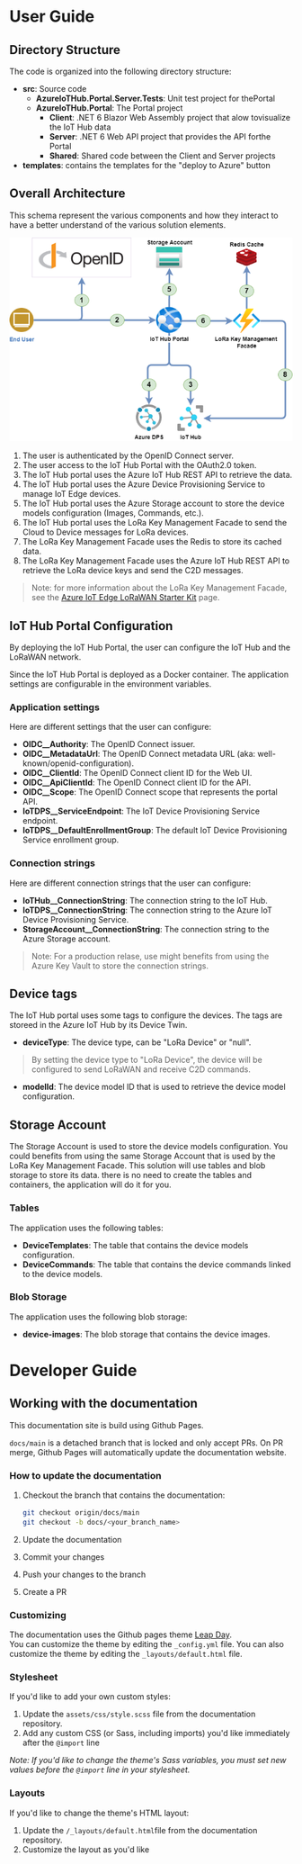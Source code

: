 # User Guide

## Directory Structure

The code is organized into the following directory structure:

* **src**: Source code
    * **AzureIoTHub.Portal.Server.Tests**: Unit test project for thePortal
    * **AzureIoTHub.Portal**: The Portal project
        * **Client**: .NET 6 Blazor Web Assembly project that alow tovisualize the IoT Hub data
        * **Server**: .NET 6 Web API project that provides the API forthe Portal
        * **Shared**: Shared code between the Client and Server projects
* **templates**: contains the templates for the "deploy to Azure" button

## Overall Architecture

This schema represent the various components and how they interact to have a better understand of the various solution elements.

![./images/overall-architecture.png](./images/overall-architecture.png)

1. The user is authenticated by the OpenID Connect server.
1. The user access to the IoT Hub Portal with the OAuth2.0 token.
1. The IoT Hub portal uses the Azure IoT Hub REST API to retrieve the data.
1. The IoT Hub portal uses the Azure Device Provisioning Service to manage IoT Edge devices.
1. The IoT Hub portal uses the Azure Storage account to store the device models configuration (Images, Commands, etc.).
1. The IoT Hub portal uses the LoRa Key Management Facade to send the Cloud to Device messages for LoRa devices.
1. The LoRa Key Management Facade uses the Redis to store its cached data.
1. The LoRa Key Management Facade uses the Azure IoT Hub REST API to retrieve the LoRa device keys and send the C2D messages.

> Note: for more information about the LoRa Key Management Facade, see the [Azure IoT Edge LoRaWAN Starter Kit](https://azure.github.io/iotedge-lorawan-starterkit) page.

## IoT Hub Portal Configuration

By deploying the IoT Hub Portal, the user can configure the IoT Hub and the LoRaWAN network.

Since the IoT Hub Portal is deployed as a Docker container. The application settings are configurable in the environment variables.

### Application settings

Here are different settings that the user can configure:

* **OIDC__Authority**: The OpenID Connect issuer.
* **OIDC__MetadataUrl**: The OpenID Connect metadata URL (aka: well-known/openid-configuration).
* **OIDC__ClientId**: The OpenID Connect client ID for the Web UI.
* **OIDC__ApiClientId**: The OpenID Connect client ID for the API.
* **OIDC__Scope**: The OpenID Connect scope that represents the portal API.
* **IoTDPS__ServiceEndpoint**: The IoT Device Provisioning Service endpoint.
* **IoTDPS__DefaultEnrollmentGroup**: The default IoT Device Provisioning Service enrollment group.

### Connection strings

Here are different connection strings that the user can configure:

* **IoTHub__ConnectionString**: The connection string to the IoT Hub.
* **IoTDPS__ConnectionString**: The connection string to the Azure IoT Device Provisioning Service.
* **StorageAccount__ConnectionString**: The connection string to the Azure Storage account.

> Note: For a production relase, use might benefits from using the Azure Key Vault to store the connection strings.

## Device tags

The IoT Hub portal uses some tags to configure the devices. The tags are storeed in the Azure IoT Hub by its Device Twin.

* **deviceType**: The device type, can be "LoRa Device" or "null".
> By setting the device type to "LoRa Device", the device will be configured to send LoRaWAN and receive C2D commands.
* **modelId**: The device model ID that is used to retrieve the device model configuration.

## Storage Account

The Storage Account is used to store the device models configuration. You could benefits from using the same Storage Account that is used by the LoRa Key Management Facade.
This solution will use tables and blob storage to store its data. there is no need to create the tables and containers, the application will do it for you.

### Tables

The application uses the following tables:

* **DeviceTemplates**: The table that contains the device models configuration.
* **DeviceCommands**: The table that contains the device commands linked to the device models.

### Blob Storage

The application uses the following blob storage:

* **device-images**: The blob storage that contains the device images.

# Developer Guide

## Working with the documentation

This documentation site is build using Github Pages.

```docs/main``` is a detached branch that is locked and only accept PRs. On PR merge, Github Pages will automatically update the documentation website.

### How to update the documentation

1. Checkout the branch that contains the documentation: 

    ```sh
    git checkout origin/docs/main
    git checkout -b docs/<your_branch_name> 
    ```

1. Update the documentation
1. Commit your changes
1. Push your changes to the branch
1. Create a PR

### Customizing

The documentation uses the Github pages theme [Leap Day](https://github.com/pages-themes/leap-day).  
You can customize the theme by editing the `_config.yml` file. You can also customize the theme by editing the `_layouts/default.html` file.

### Stylesheet

If you'd like to add your own custom styles:

1. Update the `assets/css/style.scss` file from the documentation repository.
1. Add any custom CSS (or Sass, including imports) you'd like immediately after the `@import` line

*Note: If you'd like to change the theme's Sass variables, you must set new values before the `@import` line in your stylesheet.*

### Layouts

If you'd like to change the theme's HTML layout:

1. Update the `/_layouts/default.html`file from the documentation repository.
1. Customize the layout as you'd like

